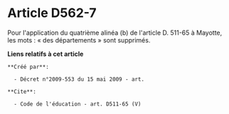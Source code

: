 # Article D562-7

Pour l'application du quatrième alinéa (b) de l'article D. 511-65 à Mayotte, les mots : « des départements » sont supprimés.

**Liens relatifs à cet article**

	**Créé par**:

	  - Décret n°2009-553 du 15 mai 2009 - art.

	**Cite**:

	  - Code de l'éducation - art. D511-65 (V)
